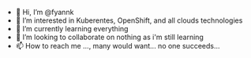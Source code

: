 - 👋 Hi, I’m @fyannk
- 👀 I’m interested in Kuberentes, OpenShift, and all clouds technologies
- 🌱 I’m currently learning everything
- 💞️ I’m looking to collaborate on nothing as i'm still learning
- 📫 How to reach me ..., many would want... no one succeeds...

<!---
fyannk/fyannk is a ✨ special ✨ repository because its `README.md` (this file) appears on your GitHub profile.
You can click the Preview link to take a look at your changes.
--->
